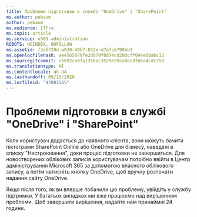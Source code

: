 ```yaml
---
title: Проблеми підготовки в службі "OneDrive" і "SharePoint"
ms.author: pebaum
author: pebaum
ms.audience: ITPro
ms.topic: article
ms.service: o365-administration
ROBOTS: NOINDEX, NOFOLLOW
ms.assetid: f3a5720d-a030-40b7-832e-d7e7c6799bb1
ms.openlocfilehash: aee565878fe2d879f0d74cd20dcff044e08abc12
ms.sourcegitcommit: c6692ce0fa1358ec3529e59ca0ecdfdea4cdc759
ms.translationtype: MT
ms.contentlocale: uk-UA
ms.lasthandoff: 09/15/2020
ms.locfileid: "47801565"
---
```

# <a name="provisioning-issues-in-onedrive-and-sharepoint"></a>Проблеми підготовки в службі "OneDrive" і "SharePoint"

Коли користувач додасться до наявного клієнта, вони можуть бачити піктограми SharePoint Online або OneDrive для бізнесу, наведені в списку "Настроювання", доки процес підготовки не завершиться. Для новостворених облікових записів користувачам потрібно ввійти в Центр адміністрування Microsoft 365 за допомогою власного облікового запису, а потім натисніть кнопку OneDrive, щоб вручну розпочати надання сайту OneDrive.
  
Якщо після того, як ви вперше побачили цю проблему, увійдіть у службу підтримки. У багатьох випадках ми вже працюємо над вирішенням проблеми. Щоб завершити вирішення, надайте нам принаймні 24 години.
  